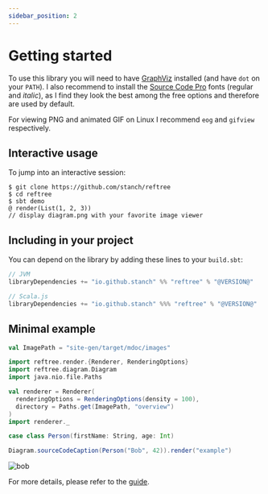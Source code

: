 ```yaml
---
sidebar_position: 2
---
```


# Getting started

To use this library you will need to have [GraphViz](http://www.graphviz.org/) installed (and have `dot` on your `PATH`).
I also recommend to install the [Source Code Pro](https://github.com/adobe-fonts/source-code-pro) fonts (regular and *italic*),
as I find they look the best among the free options and therefore are used by default.

For viewing PNG and animated GIF on Linux I recommend `eog` and `gifview` respectively.

## Interactive usage

To jump into an interactive session:

```
$ git clone https://github.com/stanch/reftree
$ cd reftree
$ sbt demo
@ render(List(1, 2, 3))
// display diagram.png with your favorite image viewer
```

## Including in your project

You can depend on the library by adding these lines to your `build.sbt`:

```scala
// JVM
libraryDependencies += "io.github.stanch" %% "reftree" % "@VERSION@"

// Scala.js
libraryDependencies += "io.github.stanch" %%% "reftree" % "@VERSION@"
```

## Minimal example

```scala mdoc:invisible
val ImagePath = "site-gen/target/mdoc/images"
```

```scala mdoc:silent
import reftree.render.{Renderer, RenderingOptions}
import reftree.diagram.Diagram
import java.nio.file.Paths

val renderer = Renderer(
  renderingOptions = RenderingOptions(density = 100),
  directory = Paths.get(ImagePath, "overview")
)
import renderer._

case class Person(firstName: String, age: Int)

Diagram.sourceCodeCaption(Person("Bob", 42)).render("example")
```

![bob](images/overview/example.png)

For more details, please refer to the [guide](Guide.md).

